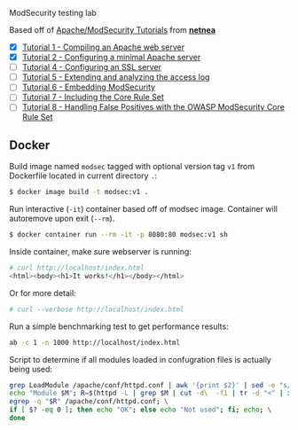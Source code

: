 ModSecurity testing lab 

Based off of [Apache/ModSecurity Tutorials](https://www.netnea.com/cms/apache-tutorials/) from [**netnea**](https://www.netnea.com)

- [x] [Tutorial 1 - Compiling an Apache web server](https://www.netnea.com/cms/apache-tutorial-1_compiling-apache/)
- [x] [Tutorial 2 - Configuring a minimal Apache server](https://www.netnea.com/cms/apache-tutorial-2_minimal-apache-configuration/)
- [ ] [Tutorial 4 - Configuring an SSL server](https://www.netnea.com/cms/apache-tutorial-4_configuring-ssl-tls/)
- [ ] [Tutorial 5 - Extending and analyzing the access log](https://www.netnea.com/cms/apache-tutorial-5/apache-tutorial-5_extending-access-log/)
- [ ] [Tutorial 6 - Embedding ModSecurity](https://www.netnea.com/cms/apache-tutorial-6/apache-tutorial-6_embedding-modsecurity/)
- [ ] [Tutorial 7 - Including the Core Rule Set](https://www.netnea.com/cms/apache-tutorial-7_including-modsecurity-core-rules/)
- [ ] [Tutorial 8 - Handling False Positives with the OWASP ModSecurity Core Rule Set ](https://www.netnea.com/cms/apache-tutorial-8_handling-false-positives-modsecurity-core-rule-set/)

## Docker 

Build image named `modsec` tagged with optional version tag `v1` from Dockerfile located in current directory `.`:
```bash
$ docker image build -t modsec:v1 .
```

Run interactive (`-it`) container based off of modsec image. Container will autoremove upon exit (`--rm`).
```bash
$ docker container run --rm -it -p 8080:80 modsec:v1 sh
```

Inside container, make sure webserver is running:
```bash
# curl http://localhost/index.html
<html><body><h1>It works!</h1></body></html>
```

Or for more detail:
```bash
# curl --verbose http://localhost/index.html
```

Run a simple benchmarking test to get performance results:
```bash
ab -c 1 -n 1000 http://localhost/index.html
```

Script to determine if all modules loaded in confugration files is actually being used:
```bash
grep LoadModule /apache/conf/httpd.conf | awk '{print $2}' | sed -e "s/_module//" | while read M; do \
echo "Module $M"; R=$(httpd -L | grep $M | cut -d\  -f1 | tr -d "<" | xargs | tr " " "|"); \
egrep -q "$R" /apache/conf/httpd.conf; \
if [ $? -eq 0 ]; then echo "OK"; else echo "Not used"; fi; echo; \
done
```
